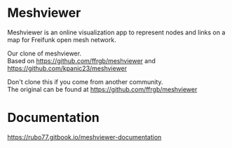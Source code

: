 # Meshviewer

Meshviewer is an online visualization app to represent nodes and links on a map for Freifunk open mesh network.

Our clone of meshviewer.  
Based on https://github.com/ffrgb/meshviewer and https://github.com/kpanic23/meshviewer 

Don't clone this if you come from another community.  
The original can be found at https://github.com/ffrgb/meshviewer

# Documentation
https://rubo77.gitbook.io/meshviewer-documentation